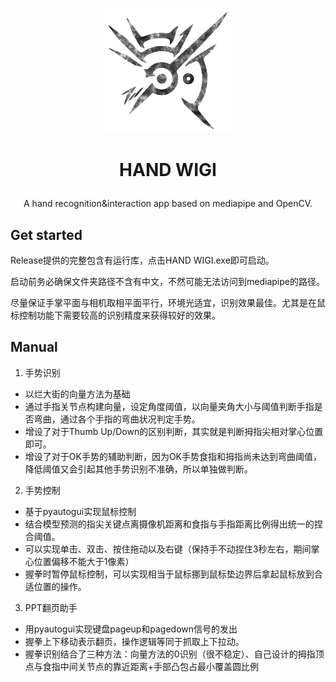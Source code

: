 <p align="center"><img src="Resources/LOGO.png" width = "200" height = "200" alt="LOGO"/></p>

# <p align="center"><b>HAND WIGI</b></p>

<p align="center">A hand recognition&amp;interaction app based on mediapipe and OpenCV.</p>

## Get started

  Release提供的完整包含有运行库，点击HAND WIGI.exe即可启动。
  
  启动前务必确保文件夹路径不含有中文，不然可能无法访问到mediapipe的路径。
  
  尽量保证手掌平面与相机取相平面平行，环境光适宜，识别效果最佳。尤其是在鼠标控制功能下需要较高的识别精度来获得较好的效果。
  
## Manual

1. 手势识别
- 以烂大街的向量方法为基础
- 通过手指关节点构建向量，设定角度阈值，以向量夹角大小与阈值判断手指是否弯曲，通过各个手指的弯曲状况判定手势。
- 增设了对于Thumb Up/Down的区别判断，其实就是判断拇指尖相对掌心位置即可。
- 增设了对于OK手势的辅助判断，因为OK手势食指和拇指尚未达到弯曲阈值，降低阈值又会引起其他手势识别不准确，所以单独做判断。
2. 手势控制
- 基于pyautogui实现鼠标控制
- 结合模型预测的指尖关键点离摄像机距离和食指与手指距离比例得出统一的捏合阈值。
- 可以实现单击、双击、按住拖动以及右键（保持手不动捏住3秒左右，期间掌心位置偏移不能大于1像素）
- 握拳时暂停鼠标控制，可以实现相当于鼠标挪到鼠标垫边界后拿起鼠标放到合适位置的操作。
3. PPT翻页助手
- 用pyautogui实现键盘pageup和pagedown信号的发出
- 握拳上下移动表示翻页，操作逻辑等同于抓取上下拉动。
- 握拳识别结合了三种方法：向量方法的0识别（很不稳定）、自己设计的拇指顶点与食指中间关节点的靠近距离+手部凸包占最小覆盖圆比例
